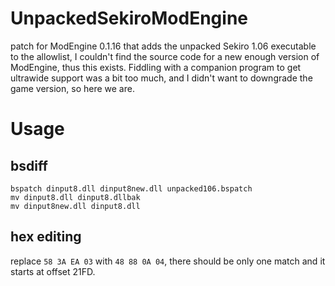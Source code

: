 # UnpackedSekiroModEngine
patch for ModEngine 0.1.16 that adds the unpacked Sekiro 1.06 executable to the allowlist, I couldn't find the source code for a new enough version of ModEngine, thus this exists. Fiddling with a companion program to get ultrawide support was a bit too much, and I didn't want to downgrade the game version, so here we are.

# Usage
## bsdiff
```
bspatch dinput8.dll dinput8new.dll unpacked106.bspatch
mv dinput8.dll dinput8.dllbak
mv dinput8new.dll dinput8.dll
```
## hex editing
replace ```58 3A EA 03``` with ```48 88 0A 04```, there should be only one match and it starts at offset 21FD.
